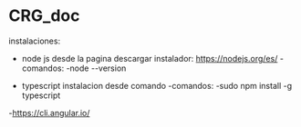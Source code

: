 # CRG_doc

instalaciones:

  - node js desde la pagina descargar instalador: https://nodejs.org/es/
    -comandos:
      -node --version
      
  - typescript instalacion desde comando
    -comandos:
     -sudo npm install -g typescript
  

  -https://cli.angular.io/
